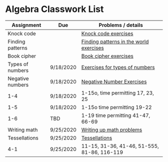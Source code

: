 # Algebra Classwork List

|Assignment | Due | Problems / details |
|-----------|-----|--------------------|
|Knock code |     | [Knock code exercises](https://docs.google.com/document/d/1U06XcsFspu8KAN_23WcwOCW-9xS24IluFGwGOy32qQg/edit?usp=sharing)|
|Finding patterns|| [Finding patterns in the world exercises](https://docs.google.com/document/d/1jFKtXioBGcuLrV7nrccva9nHKl5koOddg0Mj1-VoQ58/edit?usp=sharing)
|Book cipher|  | [Book cipher exercises](https://docs.google.com/document/d/1s5dAe8syztFvUHtvviae9B-AGhp1qBnq9PiJ9Q7VV3U/edit?usp=sharing)
|Types of numbers| 9/18/2020 | [Exercises for types of numbers](https://docs.google.com/document/d/1-ozoC4NtGDBL0-3st4QlNvHv716J5ykc2Q-Hc5dqLtI/edit?usp=sharing)
|Negative numbers| 9/18/2020 | [Negative Number Exercises](https://docs.google.com/document/d/1NxbFKaTzMugZuLuh_2_taqPBs3jO_bojAQH6ralrHPA/edit?usp=sharing)
|1-4 | 9/18/2020 | 1-15o, time permitting 17, 23, 25
|1-5 | 9/18/2020 | 1-15o time permitting 19-22
|1-6 | TBD | 1-19 time permitting 41-47, 66-69
|Writing math | 9/25/2020 | [Writing up math problems](https://docs.google.com/document/d/1WYWQXHy9xYz0OUAtWMa-5eTmRhXOpDDCkai-MrscKd0/edit?usp=sharing)
|Tessellations | 9/25/2020 | [Tessellations](https://docs.google.com/document/d/1l6g3_WWPxgOP-ggl2ReQB69R2gYpoIu2Rqoc06YMD3k/edit?usp=sharing)
|4-1| 9/25/2020 | 11-15, 31-36, 41-46, 51-555, 81-86, 116-119
